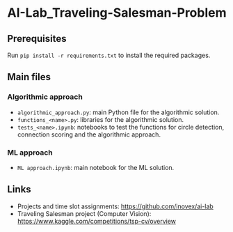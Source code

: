 # AI-Lab_Traveling-Salesman-Problem

## Prerequisites

Run `pip install -r requirements.txt` to install the required packages.

## Main files

### Algorithmic approach

- `algorithmic_approach.py`: main Python file for the algorithmic solution.
- `functions_<name>.py`: libraries for the algorithmic solution.
- `tests_<name>.ipynb`: notebooks to test the functions for circle detection, connection scoring and the algorithmic approach.

### ML approach

- `ML approach.ipynb`: main notebook for the ML solution.

## Links

- Projects and time slot assignments:
  https://github.com/inovex/ai-lab
- Traveling Salesman project (Computer Vision):
  https://www.kaggle.com/competitions/tsp-cv/overview
